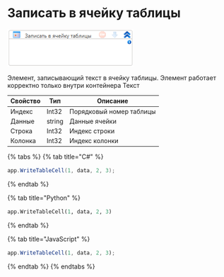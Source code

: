 # Записать в ячейку таблицы

![](../../../../resources/activities/basic/myoffice/text/image-561.png)

Элемент, записывающий текст в ячейку таблицы. Элемент работает корректно только внутри контейнера Текст

| Свойство | Тип    | Описание                 |
| -------- | ------ | ------------------------ |
| Индекс   | Int32  | Порядковый номер таблицы |
| Данные   | string | Данные ячейки            |
| Строка   | Int32  | Индекс строки            |
| Колонка  | Int32  | Индекс колонки           |

{% tabs %}
{% tab title="C#" %}
```csharp
app.WriteTableCell(1, data, 2, 3);
```
{% endtab %}

{% tab title="Python" %}
```python
app.WriteTableCell(1, data, 2, 3)
```
{% endtab %}

{% tab title="JavaScript" %}
```javascript
app.WriteTableCell(1, data, 2, 3);
```
{% endtab %}
{% endtabs %}
